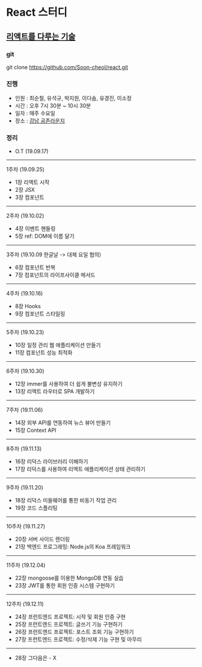 # React 스터디
## <a href="https://www.gilbut.co.kr/book/view?bookcode=BN002496">리액트를 다루는 기술</a>

### git
git clone https://github.com/Soon-cheol/react.git

### 진행
- 인원 : 최순철, 유석규, 박지원, 이다솜, 유경진, 이소정
- 시간 : 오후 7시 30분 ~ 10시 30분
- 일자 : 매주 수요일
- 장소 : <a href="https://www.spacecloud.kr/space/16034" target="_blank">강남 공존라운지</a>

### 정리
- O.T (19.09.17)
--------------------------------------
1주차 (19.09.25)
- 1장 리액트 시작
- 2장 JSX
- 3장 컴포넌트
--------------------------------------
2주차 (19.10.02)
- 4장 이벤트 핸들링
- 5장 ref: DOM에 이름 달기
--------------------------------------
3주차 (19.10.09 한글날 -> 대체 요일 협의)
- 6장 컴포넌트 반복
- 7장 컴포넌트의 라이프사이클 메서드
--------------------------------------
4주차 (19.10.16)
- 8장 Hooks
- 9장 컴포넌트 스타일링
--------------------------------------
5주차 (19.10.23)
- 10장 일정 관리 웹 애플리케이션 만들기
- 11장 컴포넌트 성능 최적화
--------------------------------------
6주차 (19.10.30)
- 12장 immer를 사용하여 더 쉽게 불변성 유지하기
- 13장 리액트 라우터로 SPA 개발하기
--------------------------------------
7주차 (19.11.06)
- 14장 외부 API를 연동하여 뉴스 뷰어 만들기
- 15장 Context API
--------------------------------------
8주차 (19.11.13)
- 16장 리덕스 라이브러리 이해하기
- 17장 리덕스를 사용하여 리액트 애플리케이션 상태 관리하기
--------------------------------------
9주차 (19.11.20)
- 18장 리덕스 미들웨어를 통한 비동기 작업 관리
- 19장 코드 스플리팅
--------------------------------------
10주차 (19.11.27)
- 20장 서버 사이드 렌더링
- 21장 백엔드 프로그래밍: Node.js의 Koa 프레임워크
--------------------------------------
11주차 (19.12.04)
- 22장 mongoose를 이용한 MongoDB 연동 실습
- 23장 JWT를 통한 회원 인증 시스템 구현하기
--------------------------------------
12주차 (19.12.11)
- 24장 프런트엔드 프로젝트: 시작 및 회원 인증 구현
- 25장 프런트엔드 프로젝트: 글쓰기 기능 구현하기
- 26장 프런트엔드 프로젝트: 포스트 조회 기능 구현하기
- 27장 프런트엔드 프로젝트: 수정/삭제 기능 구현 및 마무리
--------------------------------------
- 28장 그다음은 - X
